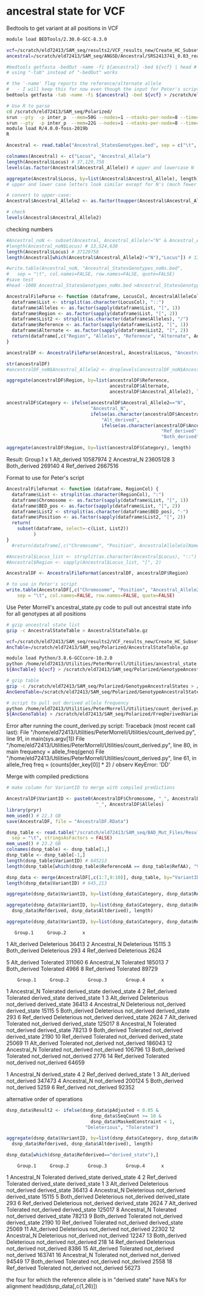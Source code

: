 # ancestral state for VCF

Bedtools to get variant at all positions in VCF
````bash
module load BEDTools/2.30.0-GCC-8.3.0

vcf=/scratch/eld72413/SAM_seq/results2/VCF_results_new/Create_HC_Subset/New2/VarFilter_All/Sunflower_SAM_SNP_Calling_BIALLELIC_norm.vcf.gz
ancestral=/scratch/eld72413/SAM_seq/ANGSD/Ancestral/SRS2413741_0.03_realigned.fa

#bedtools getfasta -bedOut -name -fi ${ancestral} -bed ${vcf} | head # why did this return a vcf?
# using "-tab" instead of "-bedOut" works

# the '-name' flag reports the reference/alternate allele
# 	- I will keep this for now even though the input for Peter's script doesn't use it
bedtools getfasta -tab -name -fi ${ancestral} -bed ${vcf} > /scratch/eld72413/SAM_seq/Polarized/Ancestral_StatesGenotypes.bed

# Use R to parse
cd /scratch/eld72413/SAM_seq/Polarized/
srun --pty  -p inter_p  --mem=50G --nodes=1 --ntasks-per-node=8 --time=6:00:00 --job-name=qlogin /bin/bash -l
srun --pty  -p inter_p  --mem=22G --nodes=1 --ntasks-per-node=8 --time=6:00:00 --job-name=qlogin /bin/bash -l
module load R/4.0.0-foss-2019b
R
````

```R
Ancestral <- read.table("Ancestral_StatesGenotypes.bed", sep = c("\t", "::", " "), header=FALSE)

colnames(Ancestral) <- c("Locus", "Ancestral_Allele")
length(Ancestral$Locus) # 37,129,758
levels(as.factor(Ancestral$Ancestral_Allele)) # upper and lowercase N

aggregate(Ancestral$Locus, by=list(Ancestral$Ancestral_Allele), length)
# upper and lower case letters look similar except for N's (much fewer lower case n's)

# convert to upper-case:
Ancestral$Ancestral_Allele2 <- as.factor(toupper(Ancestral$Ancestral_Allele))

# check
levels(Ancestral$Ancestral_Allele2)
````

checking numbers
```R
#Ancestral_noN <- subset(Ancestral, Ancestral_Allele!="N" & Ancestral_Allele!="n")
#length(Ancestral_noN$Locus) # 13,524,630
length(Ancestral$Locus) # 37129758
length(Ancestral[which(Ancestral$Ancestral_Allele2!="N"),"Locus"]) # 13,524,630

#write.table(Ancestral_noN, "Ancestral_StatesGenotypes_noNs.bed",
#	sep = "\t", col.names=FALSE, row.names=FALSE, quote=FALSE)
#save test
#head -1000 Ancestral_StatesGenotypes_noNs.bed >Ancestral_StatesGenotypes_noNsTEST.bed

AncestralFileParse <- function (dataframe, LocusCol, AncestralAlleleColName) {
  dataframe$List <- strsplit(as.character(LocusCol), "::")
  dataframe$Alleles <- as.factor(sapply(dataframe$List, "[", 1))
  dataframe$Region <- as.factor(sapply(dataframe$List, "[", 2))
  dataframe$List2 <- strsplit(as.character(dataframe$Alleles), "/")
  dataframe$Reference <- as.factor(sapply(dataframe$List2, "[", 1))
  dataframe$Alternate <- as.factor(sapply(dataframe$List2, "[", 2))
  return(dataframe[,c("Region", "Alleles", "Reference", "Alternate", AncestralAlleleColName)])
}

ancestralDF <- AncestralFileParse(Ancestral, Ancestral$Locus, "Ancestral_Allele2")

str(ancestralDF)
#ancestralDF_noN$Ancestral_Allele2 <- droplevels(ancestralDF_noN$Ancestral_Allele2)

aggregate(ancestralDF$Region, by=list(ancestralDF$Reference,
                                      ancestralDF$Alternate,
                                      ancestralDF$Ancestral_Allele2), length)

ancestralDF$Category <- ifelse(ancestralDF$Ancestral_Allele2=="N",
                               "Ancestral_N",
                               ifelse(as.character(ancestralDF$Ancestral_Allele2)==as.character(ancestralDF$Reference),
                                   "Alt_derived", 
                                   ifelse(as.character(ancestralDF$Ancestral_Allele2)==as.character(ancestralDF$Alternate),
                                                         "Ref_derived",
                                                         "Both_derived")))

aggregate(ancestralDF$Region, by=list(ancestralDF$Category), length)
```
Result:
       Group.1        x
1  Alt_derived 10587974
2  Ancestral_N 23605128
3 Both_derived   269140
4  Ref_derived  2667516

Format to use for Peter's script
```R
AncestralFileFormat <- function (dataframe, RegionCol) {
  dataframe$List <- strsplit(as.character(RegionCol), ":")
  dataframe$Chromosome <- as.factor(sapply(dataframe$List, "[", 1))
  dataframe$BED_pos <- as.factor(sapply(dataframe$List, "[", 2))
  dataframe$List2 <- strsplit(as.character(dataframe$BED_pos), "-")
  dataframe$Position <- as.factor(sapply(dataframe$List2, "[", 2))
  return(
    subset(dataframe, select=-c(List, List2))
          )
}
  #return(dataframe[,c("Chromosome", "Position", AncestralAlleleColName)])

#Ancestral$Locus_list <- strsplit(as.character(Ancestral$Locus), "::")
#Ancestral$Region <- sapply(Ancestral$Locus_list, "[", 2)

AncestralDF <- AncestralFileFormat(ancestralDF, ancestralDF$Region)

# to use in Peter's script
write.table(AncestralDF[,c("Chromosome", "Position", "Ancestral_Allele2")], "AncestralStateTable",
	sep = "\t", col.names=FALSE, row.names=FALSE, quote=FALSE)
```

Use Peter Morrell's ancestral_state.py code to pull out ancestral state info for all genotypes at all positions
```bash
# gzip ancestral state list
gzip -c AncestralStateTable > AncestralStateTable.gz

vcf=/scratch/eld72413/SAM_seq/results2/VCF_results_new/Create_HC_Subset/New2/VarFilter_All/Sunflower_SAM_SNP_Calling_BIALLELIC_norm.vcf.gz
AncTable=/scratch/eld72413/SAM_seq/Polarized/AncestralStateTable.gz

module load Python/3.8.6-GCCcore-10.2.0
python /home/eld72413/Utilities/PeterMorrell/Utilities/ancestral_state.py \
${AncTable} ${vcf} > /scratch/eld72413/SAM_seq/Polarized/GenotypeAncestralStates

# gzip table
gzip -c /scratch/eld72413/SAM_seq/Polarized/GenotypeAncestralStates > /scratch/eld72413/SAM_seq/Polarized/GenotypeAncestralStates.gz
AncGenoTable=/scratch/eld72413/SAM_seq/Polarized/GenotypeAncestralStates.gz

# script to pull out derived allele frequency
python /home/eld72413/Utilities/PeterMorrell/Utilities/count_derived.py \
${AncGenoTable} > /scratch/eld72413/SAM_seq/Polarized/FreqDerivedVariants
```

Error after running the count_derived.py script:
Traceback (most recent call last):
  File "/home/eld72413/Utilities/PeterMorrell/Utilities/count_derived.py", line 91, in <module>
    main(sys.argv[1])
  File "/home/eld72413/Utilities/PeterMorrell/Utilities/count_derived.py", line 80, in main
    frequency = allele_freq(geno)
  File "/home/eld72413/Utilities/PeterMorrell/Utilities/count_derived.py", line 61, in allele_freq
    freq = (counts[der_key[0]] * 2) / observ
KeyError: 'DD'


Merge with compiled predictions
```R
# make column for VariantID to merge with compiled predictions

AncestralDF$VariantID <- paste0(AncestralDF$Chromosome, "_", AncestralDF$Position,
                                 "_", AncestralDF$Alleles)
library(pryr)
mem_used() # 22.3 GB
save(AncestralDF, file = "AncestralDF.RData")

dsnp_table <- read.table("/scratch/eld72413/SAM_seq/BAD_Mut_Files/Results/dsnp_data.table",
  sep = "\t", stringsAsFactors = FALSE)
mem_used() # 23.2 GB
colnames(dsnp_table) <- dsnp_table[1,]
dsnp_table <- dsnp_table[-1,]
length(dsnp_table$VariantID) # 645213
length(dsnp_table[which(dsnp_table$ReferenceAA == dsnp_table$RefAA), "VariantID"]) # 645213

dsnp_data <- merge(AncestralDF[,c(1:7,9:10)], dsnp_table, by="VariantID")
length(dsnp_data$VariantID) # 645,213

aggregate(dsnp_data$VariantID, by=list(dsnp_data$Category, dsnp_data$Result), length)

aggregate(dsnp_data$VariantID, by=list(dsnp_data$Category, dsnp_data$Result,
  dsnp_data$Refderived, dsnp_data$Altderived), length)

aggregate(dsnp_data$VariantID, by=list(dsnp_data$Category, dsnp_data$Refderived), length)
```
       Group.1     Group.2      x
1  Alt_derived Deleterious  36413
2  Ancestral_N Deleterious  15115
3 Both_derived Deleterious    293
4  Ref_derived Deleterious   2624

5  Alt_derived   Tolerated 311060
6  Ancestral_N   Tolerated 185013
7 Both_derived   Tolerated   4966
8  Ref_derived   Tolerated  89729

        Group.1     Group.2       Group.3       Group.4      x
1   Ancestral_N   Tolerated derived_state derived_state      4
2   Ref_derived   Tolerated derived_state derived_state      1
3   Alt_derived Deleterious   not_derived derived_state  36413
4   Ancestral_N Deleterious   not_derived derived_state  15115
5  Both_derived Deleterious   not_derived derived_state    293
6   Ref_derived Deleterious   not_derived derived_state   2624
7   Alt_derived   Tolerated   not_derived derived_state 125017
8   Ancestral_N   Tolerated   not_derived derived_state  78213
9  Both_derived   Tolerated   not_derived derived_state   2190
10  Ref_derived   Tolerated   not_derived derived_state  25069
11  Alt_derived   Tolerated   not_derived   not_derived 186043
12  Ancestral_N   Tolerated   not_derived   not_derived 106796
13 Both_derived   Tolerated   not_derived   not_derived   2776
14  Ref_derived   Tolerated   not_derived   not_derived  64659

1  Ancestral_N derived_state      4
2  Ref_derived derived_state      1
3  Alt_derived   not_derived 347473
4  Ancestral_N   not_derived 200124
5 Both_derived   not_derived   5259
6  Ref_derived   not_derived  92352

alternative order of operations
```R
dsnp_data$Result2 <- ifelse(dsnp_data$pAdjusted < 0.05 & 
                               dsnp_data$SeqCount >= 10 & 
                               dsnp_data$MaskedConstraint < 1,
                             "Deleterious", "Tolerated")

aggregate(dsnp_data$VariantID, by=list(dsnp_data$Category, dsnp_data$Result2,
  dsnp_data$Refderived, dsnp_data$Altderived), length)

dsnp_data[which(dsnp_data$Refderived=="derived_state"),]
```
        Group.1     Group.2       Group.3       Group.4      x
1   Ancestral_N   Tolerated derived_state derived_state      4
2   Ref_derived   Tolerated derived_state derived_state      1
3   Alt_derived Deleterious   not_derived derived_state  36413
4   Ancestral_N Deleterious   not_derived derived_state  15115
5  Both_derived Deleterious   not_derived derived_state    293
6   Ref_derived Deleterious   not_derived derived_state   2624
7   Alt_derived   Tolerated   not_derived derived_state 125017
8   Ancestral_N   Tolerated   not_derived derived_state  78213
9  Both_derived   Tolerated   not_derived derived_state   2190
10  Ref_derived   Tolerated   not_derived derived_state  25069
11  Alt_derived Deleterious   not_derived   not_derived  22302
12  Ancestral_N Deleterious   not_derived   not_derived  12247
13 Both_derived Deleterious   not_derived   not_derived    218
14  Ref_derived Deleterious   not_derived   not_derived   8386
15  Alt_derived   Tolerated   not_derived   not_derived 163741
16  Ancestral_N   Tolerated   not_derived   not_derived  94549
17 Both_derived   Tolerated   not_derived   not_derived   2558
18  Ref_derived   Tolerated   not_derived   not_derived  56273

the four for which the reference allele is in "derived state" have NA's for alignment
head(dsnp_data[,c(1,26)])
